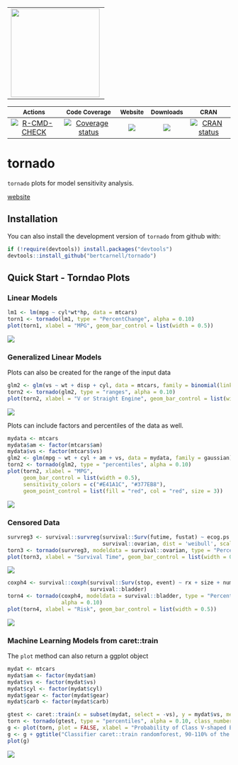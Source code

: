 <div>

<table>
<tr>
<td>
<img align="left" width="200" height="200" src="logo.png"/>
</td>
</tr>
</table>

</div>

|                                                                               <sub>Actions</sub>                                                                               |                                                                  <sub>Code Coverage</sub>                                                                  |                                          <sub>Website</sub>                                          |                                     <sub>Downloads</sub>                                     |                                              <sub>CRAN</sub>                                               |
|:-------------:|:-------------:|:-------------:|:-------------:|:-------------:|
| [![R-CMD-CHECK](https://github.com/bertcarnell/tornado/actions/workflows/r-cmd-check.yml/badge.svg)](https://github.com/bertcarnell/tornado/actions/workflows/r-cmd-check.yml) | [![Coverage status](https://codecov.io/gh/bertcarnell/tornado/branch/master/graph/badge.svg)](https://codecov.io/github/bertcarnell/tornado?branch=master) | [![](https://img.shields.io/badge/pkgdown-tornado-blue.svg)](https://bertcarnell.github.io/tornado/) | [![](https://cranlogs.r-pkg.org/badges/tornado)](https://cran.r-project.org/package=tornado) | [![CRAN status](https://www.r-pkg.org/badges/version/tornado)](https://cran.r-project.org/package=tornado) |

# tornado

`tornado` plots for model sensitivity analysis.

[website](https://bertcarnell.github.io/tornado/)

## Installation

You can also install the development version of `tornado` from github
with:

``` r
if (!require(devtools)) install.packages("devtools")
devtools::install_github("bertcarnell/tornado")
```

## Quick Start - Torndao Plots

### Linear Models

``` r
lm1 <- lm(mpg ~ cyl*wt*hp, data = mtcars)
torn1 <- tornado(lm1, type = "PercentChange", alpha = 0.10)
plot(torn1, xlabel = "MPG", geom_bar_control = list(width = 0.5))
```

![](man/figures/random-1.png)

### Generalized Linear Models

Plots can also be created for the range of the input data

``` r
glm2 <- glm(vs ~ wt + disp + cyl, data = mtcars, family = binomial(link = "logit"))
torn2 <- tornado(glm2, type = "ranges", alpha = 0.10)
plot(torn2, xlabel = "V or Straight Engine", geom_bar_control = list(width = 0.5))
```

![](man/figures/glm_section-1.png)

Plots can include factors and percentiles of the data as well.

``` r
mydata <- mtcars
mydata$am <- factor(mtcars$am)
mydata$vs <- factor(mtcars$vs)
glm2 <- glm(mpg ~ wt + cyl + am + vs, data = mydata, family = gaussian)
torn2 <- tornado(glm2, type = "percentiles", alpha = 0.10)
plot(torn2, xlabel = "MPG", 
     geom_bar_control = list(width = 0.5),
     sensitivity_colors = c("#E41A1C", "#377EB8"),
     geom_point_control = list(fill = "red", col = "red", size = 3))
```

![](man/figures/glm_factor_section-1.png)

### Censored Data

``` r
survreg3 <- survival::survreg(survival::Surv(futime, fustat) ~ ecog.ps + rx + age + resid.ds, 
                              survival::ovarian, dist = 'weibull', scale = 1)
torn3 <- tornado(survreg3, modeldata = survival::ovarian, type = "PercentChange", alpha = 0.10)
plot(torn3, xlabel = "Survival Time", geom_bar_control = list(width = 0.5))
```

![](man/figures/censored_section-1.png)

``` r
coxph4 <- survival::coxph(survival::Surv(stop, event) ~ rx + size + number,
                          survival::bladder)
torn4 <- tornado(coxph4, modeldata = survival::bladder, type = "PercentChange",
                 alpha = 0.10)
plot(torn4, xlabel = "Risk", geom_bar_control = list(width = 0.5))
```

![](man/figures/censored_section-2.png)

### Machine Learning Models from caret::train

The `plot` method can also return a ggplot object

``` r
mydat <- mtcars
mydat$am <- factor(mydat$am)
mydat$vs <- factor(mydat$vs)
mydat$cyl <- factor(mydat$cyl)
mydat$gear <- factor(mydat$gear)
mydat$carb <- factor(mydat$carb)

gtest <- caret::train(x = subset(mydat, select = -vs), y = mydat$vs, method = "rf")
torn <- tornado(gtest, type = "percentiles", alpha = 0.10, class_number = 1)
g <- plot(torn, plot = FALSE, xlabel = "Probability of Class V-shaped Engine", geom_bar_control = list(width = 0.5))
g <- g + ggtitle("Classifier caret::train randomforest, 90-110% of the mean in each variable")
plot(g)
```

![](man/figures/train_section-1.png)
